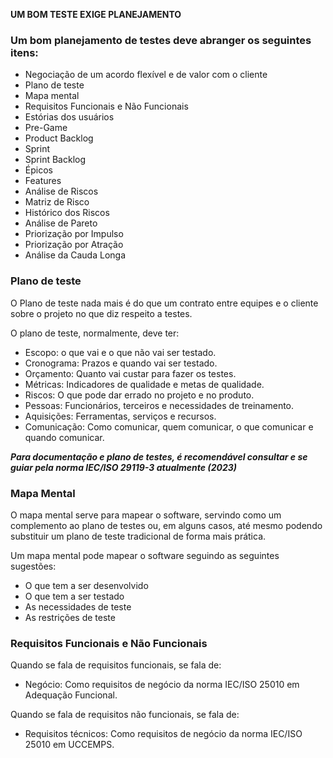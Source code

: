 **UM BOM TESTE EXIGE PLANEJAMENTO**

### Um bom planejamento de testes deve abranger os seguintes itens:

- Negociação de um acordo flexível e de valor com o cliente
- Plano de teste
- Mapa mental
- Requisitos Funcionais e Não Funcionais
- Estórias dos usuários
- Pre-Game
- Product Backlog
- Sprint
- Sprint Backlog
- Épicos
- Features
- Análise de Riscos
- Matriz de Risco
- Histórico dos Riscos
- Análise de Pareto
- Priorização por Impulso
- Priorização por Atração
- Análise da Cauda Longa

### Plano de teste

O Plano de teste nada mais é do que um contrato entre equipes e o cliente sobre o projeto no que diz respeito a testes.

O plano de teste, normalmente, deve ter:
- Escopo: o que vai e o que não vai ser testado.
- Cronograma: Prazos e quando vai ser testado.
- Orçamento: Quanto vai custar para fazer os testes.
- Métricas: Indicadores de qualidade e metas de qualidade.
- Riscos: O que pode dar errado no projeto e no produto.
- Pessoas: Funcionários, terceiros e necessidades de treinamento.
- Aquisições: Ferramentas, serviços e recursos.
- Comunicação: Como comunicar, quem comunicar, o que comunicar e quando comunicar.

***Para documentação e plano de testes, é recomendável consultar e se guiar pela norma IEC/ISO 29119-3 atualmente (2023)***

### Mapa Mental

O mapa mental serve para mapear o software, servindo como um complemento ao plano de testes ou, em alguns casos, até mesmo podendo substituir um plano de teste tradicional de forma mais prática.

Um mapa mental pode mapear o software seguindo as seguintes sugestões:
- O que tem a ser desenvolvido
- O que tem a ser testado
- As necessidades de teste
- As restrições de teste

### Requisitos Funcionais e Não Funcionais

Quando se fala de requisitos funcionais, se fala de: 
- Negócio: Como requisitos de negócio da norma IEC/ISO 25010 em Adequação Funcional.

Quando se fala de requisitos não funcionais, se fala de:
- Requisitos técnicos: Como requisitos de negócio da norma IEC/ISO 25010 em UCCEMPS.
